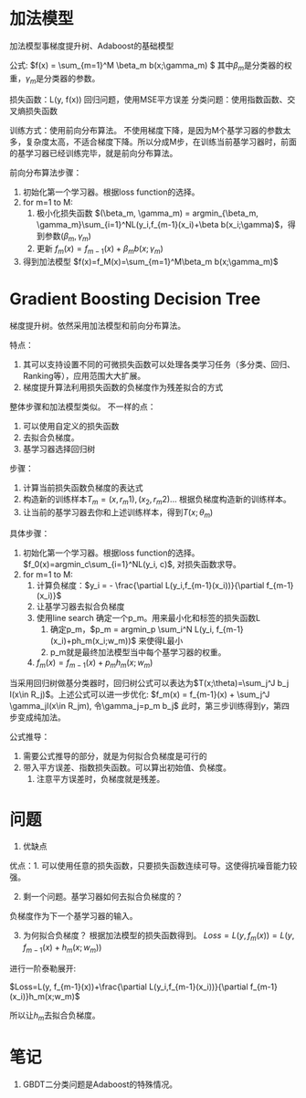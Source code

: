 
# 加法模型

加法模型事梯度提升树、Adaboost的基础模型

公式: $f(x) = \sum_{m=1}^M \beta_m b(x;\gamma_m) $
其中$\beta_m$是分类器的权重，$\gamma_m$是分类器的参数。

损失函数：L(y, f(x))
回归问题，使用MSE平方误差
分类问题：使用指数函数、交叉熵损失函数

训练方式：使用前向分布算法。
不使用梯度下降，是因为M个基学习器的参数太多，复杂度太高，不适合梯度下降。所以分成M步，在训练当前基学习器时，前面的基学习器已经训练完毕，就是前向分布算法。

前向分布算法步骤：
1. 初始化第一个学习器。根据loss function的选择。
2. for m=1 to M:
   1. 极小化损失函数 $(\beta_m, \gamma_m) = argmin_{\beta_m, \gamma_m}\sum_{i=1}^NL(y_i,f_{m-1}(x_i)+\beta b(x_i;\gamma)$，得到参数$(\beta_m, \gamma_m)$
   2. 更新 $f_m(x)=f_{m-1}(x) + \beta_m b(x;\gamma_m)$
3. 得到加法模型 $f(x)=f_M(x)=\sum_{m=1}^M\beta_m b(x;\gamma_m)$



# Gradient Boosting Decision Tree

梯度提升树。依然采用加法模型和前向分布算法。

特点：
1. 其可以支持设置不同的可微损失函数可以处理各类学习任务（多分类、回归、Ranking等），应用范围大大扩展。
2. 梯度提升算法利用损失函数的负梯度作为残差拟合的方式

整体步骤和加法模型类似。
不一样的点：
1. 可以使用自定义的损失函数
2. 去拟合负梯度。
3. 基学习器选择回归树

步骤：
1. 计算当前损失函数负梯度的表达式
2. 构造新的训练样本$T_m={(x, r_m1), (x_2, r_m2)...}$ 根据负梯度构造新的训练样本。
3. 让当前的基学习器去你和上述训练样本，得到$T(x;\theta_m)$


具体步骤：
1. 初始化第一个学习器。根据loss function的选择。$f_0(x)=argmin_c\sum_{i=1}^NL(y_i, c)$, 对损失函数求导。
2. for m=1 to M:
   1. 计算负梯度：$y_i = - \frac{\partial L(y_i,f_{m-1}(x_i))}{\partial f_{m-1}(x_i)}$
   2. 让基学习器去拟合负梯度
   3. 使用line search 确定一个p_m。用来最小化和标签的损失函数L
      1. 确定p_m，$p_m  = argmin_p \sum_i^N L(y_i, f_{m-1}(x_i)+ph_m(x_i;w_m))$ 来使得L最小
      2. p_m就是最终加法模型当中每个基学习器的权重。
   4. $f_m(x) = f_{m-1}(x) + p_mh_m(x; w_m)$

当采用回归树做基分类器时，回归树公式可以表达为$T(x;\theta)=\sum_j^J b_j I(x\in R_j)$。上述公式可以进一步优化:
$f_m(x) =  f_{m-1}(x) + \sum_j^J \gamma_jI(x\in R_jm), 令\gamma_j=p_m b_j$
此时，第三步训练得到$\gamma$，第四步变成纯加法。

公式推导：
1. 需要公式推导的部分，就是为何拟合负梯度是可行的
2. 带入平方误差、指数损失函数。可以算出初始值、负梯度。
   1. 注意平方误差时，负梯度就是残差。

# 问题

1. 优缺点

优点：1. 可以使用任意的损失函数，只要损失函数连续可导。这使得抗噪音能力较强。


2. 剩一个问题。基学习器如何去拟合负梯度的？

负梯度作为下一个基学习器的输入。

3. 为何拟合负梯度？
根据加法模型的损失函数得到。
$Loss=L(y, f_m(x))=L(y, f_{m-1}(x)+h_m(x;w_m))$

进行一阶泰勒展开: 

$Loss=L(y, f_{m-1}(x))+\frac{\partial L(y_i,f_{m-1}(x_i))}{\partial f_{m-1}(x_i)}h_m(x;w_m)$

所以让$h_m$去拟合负梯度。

# 笔记

1. GBDT二分类问题是Adaboost的特殊情况。
